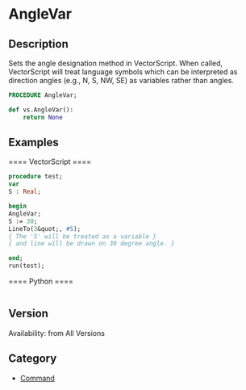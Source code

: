 # AngleVar

## Description
Sets the angle designation method in VectorScript. When called, VectorScript will treat language symbols which can be interpreted as direction angles (e.g., N, S, NW, SE) as variables rather than angles.

```pascal
PROCEDURE AngleVar;
```

```python
def vs.AngleVar():
    return None
```

## Examples
==== VectorScript ====
```pascal
procedure test;
var
S : Real;

begin
AngleVar;
S := 30;
LineTo(3&quot;, #S);
{ The 'S' will be treated as a variable }
{ and line will be drawn on 30 degree angle. }

end;
run(test);
```
==== Python ====
```python

```

## Version
Availability: from All Versions

## Category
* [Command](../Categories/Command.md)
